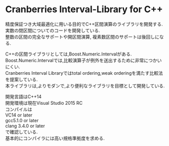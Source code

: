 Cranberries Interval-Library for C++
=================
精度保証つき大域最適化に用いる目的でC++区間演算のライブラリを開発する.  
実数の閉区間についてのコードを開発している.  
整数の区間の完全なサポートや開区間演算, 複素数区間のサポートは後回しになる.  


C++の区間ライブラリとしては,Boost.Numeric.Intervalがある.  
Boost.Numeric.Intervalでは,比較演算子が例外を送出するために非常につかいにくい.  
Cranberries Interval Libraryではtotal ordering,weak orderingを満たす比較法を提案している.  
本ライブラリは,よりモダンで,より便利なライブラリを目標として開発している.  

開発言語はC++14  
開発環境は現在Visual Studio 2015 RC  
コンパイルは  
VC14 or later  
gcc5.1.0 or later  
clang 3.4.0 or later  
で確認している.  
基本的にコンパイラには高い規格準拠度を求める.  
